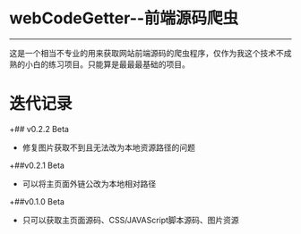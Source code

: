 # webCodeGetter--前端源码爬虫
---
这是一个相当不专业的用来获取网站前端源码的爬虫程序，仅作为我这个技术不成熟的小白的练习项目。只能算是最最最基础的项目。

# 迭代记录
+## v0.2.2 Beta
+ 修复图片获取不到且无法改为本地资源路径的问题

+##v0.2.1 Beta
+ 可以将主页面外链公改为本地相对路径

+##v0.1.0 Beta
+ 只可以获取主页面源码、CSS/JAVAScript脚本源码、图片资源

